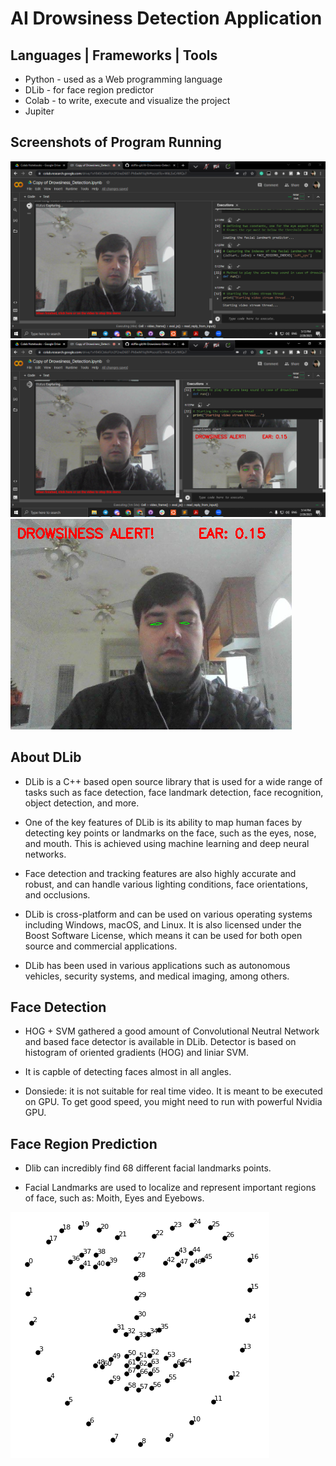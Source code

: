 # AI Drowsiness Detection Application

## Languages | Frameworks | Tools

* Python - used as a Web programming language
* DLib - for face region predictor
* Colab - to write, execute and visualize the project
* Jupiter

## Screenshots of Program Running

![1](images/screenshot-1.png)
![2](images/screenshot-2.png)
![3](images/screenshot-3.png)

## About DLib

* DLib is a C++ based open source library that is used for a wide range of tasks such as face detection, face landmark detection, face recognition, object detection, and more.

* One of the key features of DLib is its ability to map human faces by detecting key points or landmarks on the face, such as the eyes, nose, and mouth. This is achieved using machine learning and deep neural networks.

* Face detection and tracking features are also highly accurate and robust, and can handle various lighting conditions, face orientations, and occlusions.

* DLib is cross-platform and can be used on various operating systems including Windows, macOS, and Linux. It is also licensed under the Boost Software License, which means it can be used for both open source and commercial applications. 

* DLib has been used in various applications such as autonomous vehicles, security systems, and medical imaging, among others.

## Face Detection

* HOG + SVM gathered a good amount of Convolutional Neutral Network and based face detector is available in DLib. Detector is based on histogram of oriented gradients (HOG) and liniar SVM.

* It is capble of detecting faces almost in all angles.

* Donsiede: it is not suitable for real time video. It is meant to be executed on GPU. To get good speed, you might need to run with powerful Nvidia GPU.

## Face Region Prediction

* Dlib can incredibly find 68 different facial landmarks points.

* Facial Landmarks are used to localize and represent important regions of face, such as: Moith, Eyes and Eyebows.

![marks](images/landmarks.png)

